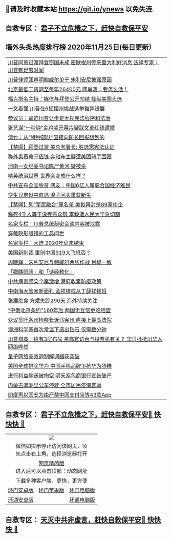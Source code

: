 ## 📩请及时收藏本站 https://git.io/ynews 以免失连</a>
## 自救专区： [君子不立危樯之下，赶快自救保平安 ](https://github.com/pwgy/td/blob/master/README.md)

## 墙外头条热度排行榜 2020年11月25日(每日更新）

 <table>
<tr><td colspan="2" align="left"><a href="https://ydbtdds.azureedge.net/?name=c1248869&key=efeneplticthcads&from=gy2">川普同意过渡拜登窃国未成 密歇根州传来重大利好消息 法律专家：川普有足够时间</a></td></tr>
<tr><td colspan="2" align="left"><a href="https://ydbtdds.azureedge.net/?name=c1248943&key=efeneplticthcads&from=gy2">川普律师团声明鲍威尔单干 朱利安尼披露原因</a></td></tr>
<tr><td colspan="2" align="left"><a href="https://ydbtdds.azureedge.net/?name=c1248884&key=efeneplticthcads&from=gy2">北京最低工资调至每年26400元 网崩溃：要怎么活！</a></td></tr>
<tr><td colspan="2" align="left"><a href="https://ydbtdds.azureedge.net/?name=c1248947&key=efeneplticthcads&from=gy2">福克斯名主持：媒体与拜登公开勾结 操纵美国大选</a></td></tr>
<tr><td colspan="2" align="left"><a href="https://ydbtdds.azureedge.net/?name=c1248945&key=efeneplticthcads&from=gy2">一文看懂 川普在6摇摆州挑战选举舞弊进展</a></td></tr>
<tr><td colspan="2" align="left"><a href="https://ydbtdds.azureedge.net/?name=c1248946&key=efeneplticthcads&from=gy2">参议员：逼迫川普让步是无视宪法程序和法治</a></td></tr>
<tr><td colspan="2" align="left"><a href="https://ydbtdds.azureedge.net/?name=c1248899&key=efeneplticthcads&from=gy2">张艺谋“一秒钟”金鸡奖开幕片疑踩文革红线遭撤</a></td></tr>
<tr><td colspan="2" align="left"><a href="https://ydbtdds.azureedge.net/?name=c1248882&key=efeneplticthcads&from=gy2">清竹：从“特种部队”直接向防长回报想到的</a></td></tr>
<tr><td colspan="2" align="left"><a href="https://ydbtdds.azureedge.net/?name=c1248916&key=efeneplticthcads&from=gy2">【禁闻】拜登过渡 美总务署长: 胜选需宪法认证</a></td></tr>
<tr><td colspan="2" align="left"><a href="https://ydbtdds.azureedge.net/?name=c1248912&key=efeneplticthcads&from=gy2">称外卖员命不值钱 奔驰车主疑遭美团骑手围殴</a></td></tr>
<tr><td colspan="2" align="left"><a href="https://ydbtdds.azureedge.net/?name=c1248908&key=efeneplticthcads&from=gy2">河南一女纪委书记陈尸黄河 疑被杀</a></td></tr>
<tr><td colspan="2" align="left"><a href="https://ydbtdds.azureedge.net/?name=c1248930&key=efeneplticthcads&from=gy2">精英统治世界 世界会变成什么样？</a></td></tr>
<tr><td colspan="2" align="left"><a href="https://ydbtdds.azureedge.net/?name=c1248913&key=efeneplticthcads&from=gy2">中共宣布全国脱贫 网友：中国6亿人属联合国经济难民</a></td></tr>
<tr><td colspan="2" align="left"><a href="https://ydbtdds.azureedge.net/?name=c1248941&key=efeneplticthcads&from=gy2">孪生兄弟狱中奇遇 浪子回头重获新生</a></td></tr>
<tr><td colspan="2" align="left"><a href="https://ydbtdds.azureedge.net/?name=c1248915&key=efeneplticthcads&from=gy2">【禁闻】列“军民融合”黑名单 美拟再封杀89家中企</a></td></tr>
<tr><td colspan="2" align="left"><a href="https://ydbtdds.azureedge.net/?name=c1248911&key=efeneplticthcads&from=gy2">称死4千人等于没死惹众怒 李毅遭人民大学急切割</a></td></tr>
<tr><td colspan="2" align="left"><a href="https://ydbtdds.azureedge.net/?name=c1248928&key=efeneplticthcads&from=gy2">名家专栏：川普总统秘密会谈内容被泄露</a></td></tr>
<tr><td colspan="2" align="left"><a href="https://ydbtdds.azureedge.net/?name=c1248927&key=efeneplticthcads&from=gy2">穿戴隐形眼镜的工具问世</a></td></tr>
<tr><td colspan="2" align="left"><a href="https://ydbtdds.azureedge.net/?name=c1248948&key=efeneplticthcads&from=gy2">名家专栏：大选 2020年尚未结束</a></td></tr>
<tr><td colspan="2" align="left"><a href="https://ydbtdds.azureedge.net/?name=c1248900&key=efeneplticthcads&from=gy2">美国新制裁 重创中国919大飞机否？</a></td></tr>
<tr><td colspan="2" align="left"><a href="https://ydbtdds.azureedge.net/?name=c1248889&key=efeneplticthcads&from=gy2">周晓辉：朱利安尼与鲍威尔两线作战 目标一致</a></td></tr>
<tr><td colspan="2" align="left"><a href="https://ydbtdds.azureedge.net/?name=c1248929&key=efeneplticthcads&from=gy2">「戳瞎眼睛」和「诗经教化」</a></td></tr>
<tr><td colspan="2" align="left"><a href="https://ydbtdds.azureedge.net/?name=c1248940&key=efeneplticthcads&from=gy2">中共病毒感染个案激增 港府收紧防疫政策</a></td></tr>
<tr><td colspan="2" align="left"><a href="https://ydbtdds.azureedge.net/?name=c1248898&key=efeneplticthcads&from=gy2">中南海大管家新面孔 孟祥锋或从丁薛祥接班</a></td></tr>
<tr><td colspan="2" align="left"><a href="https://ydbtdds.azureedge.net/?name=c1248868&key=efeneplticthcads&from=gy2">张展绝食 方斌失踪290天 海外持续关注</a></td></tr>
<tr><td colspan="2" align="left"><a href="https://ydbtdds.azureedge.net/?name=c1248901&key=efeneplticthcads&from=gy2">“中俄北京条约”160年后 两国无互信更难结盟</a></td></tr>
<tr><td colspan="2" align="left"><a href="https://ydbtdds.azureedge.net/?name=c1248942&key=efeneplticthcads&from=gy2">众议员吁各州检察长诉违宪州 直接上最高法院</a></td></tr>
<tr><td colspan="2" align="left"><a href="https://ydbtdds.azureedge.net/?name=c1248925&key=efeneplticthcads&from=gy2">澳洲科学家首次常温下造出钻石 仅需数分钟</a></td></tr>
<tr><td colspan="2" align="left"><a href="https://ydbtdds.azureedge.net/?name=c1248892&key=efeneplticthcads&from=gy2">川普棋高一招有3层布局 美高官访台与投票机有关？ 华日批挺川华人 网络哗然</a></td></tr>
<tr><td colspan="2" align="left"><a href="https://ydbtdds.azureedge.net/?name=c1248926&key=efeneplticthcads&from=gy2">量子网络高效调制解调器获突破</a></td></tr>
<tr><td colspan="2" align="left"><a href="https://ydbtdds.azureedge.net/?name=c1248897&key=efeneplticthcads&from=gy2">美国全球排除华为 中国手机品牌争抢华为蛋糕</a></td></tr>
<tr><td colspan="2" align="left"><a href="https://ydbtdds.azureedge.net/?name=c1248881&key=efeneplticthcads&from=gy2">进行利益输送被掏空 明天系包商银行宣告破产</a></td></tr>
<tr><td colspan="2" align="left"><a href="https://ydbtdds.azureedge.net/?name=c1248867&key=efeneplticthcads&from=gy2">内蒙古满洲里公车停驶 全市居民疫情普筛</a></td></tr>
<tr><td colspan="2" align="left"><a href="https://ydbtdds.azureedge.net/?name=c1248870&key=efeneplticthcads&from=gy2">印度再以国安为由严禁中国支付宝等43款App</a></td></tr>

</table>

 ## 自救专区： [君子不立危樯之下，赶快自救保平安🍎 快快快 📩](https://github.com/pwgy/td/blob/master/README.md)
 
<table>
  <tr>
    <td colspan="3" align="center"><img src="https://cdn.jsdelivr.net/gh/opipe/up/oGate65.jpg"/></td>
  </tr>
  <tr>
    <td colspan="3" align="center">微信如提示停止访问该网页，须<br/>先点击右上角，选择浏览器打开</td>
  <tr>
  <tr>
    <td colspan="3" align="center"><a href="https://gitcdn.xyz/cdn/otiny/up/master/show005.htm">网页精简版</a><br/>进入后可以点击顶部：动态网址</td>
  </tr>
  <tr>
    <td colspan="3" align="center">下载多种客户端，更快，更方便</td>
  <tr>
  <tr>
    <td align="center"><a href="https://cdn.jsdelivr.net/gh/opipe/up/oGatea.apk">环门安卓版</a></td>
    <td align="center"><a href="https://x.co/odisk">环门苹果版</a></td>
    <td align="center"><a href="https://cdn.jsdelivr.net/gh/opipe/up/oGate.zip">环门电脑版</a></td>
  </tr>
  <tr>
    <td align="center"><a href="https://cdn.jsdelivr.net/gh/opipe/up/oPipe.apk">环通安卓版</a></td>
    <td align="center"></td>
    <td align="center"><a href="https://raw.githubusercontent.com/opipe/up/master/oPipe.zip">环通电脑版</a></td>
  </tr>
  
</table>


 ## 自救专区： [天灭中共非虚言，赶快自救保平安🍎 快快快 📩](https://github.com/pwgy/td/blob/master/README.md)

